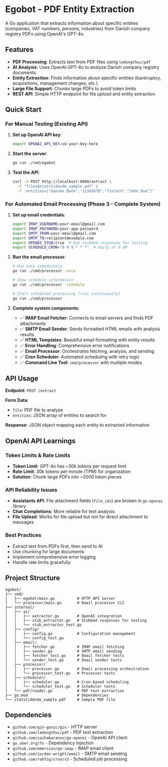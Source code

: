 # Egobot - PDF Entity Extraction

A Go application that extracts information about specific entities (companies, VAT numbers, persons, industries) from Danish company registry PDFs using OpenAI's GPT-4o.

## Features

- **PDF Processing**: Extracts text from PDF files using `ledongthuc/pdf`
- **AI Analysis**: Uses OpenAI GPT-4o to analyze Danish company registry documents
- **Entity Extraction**: Finds information about specific entities (bankruptcy, acquisitions, management changes, etc.)
- **Large File Support**: Chunks large PDFs to avoid token limits
- **REST API**: Simple HTTP endpoint for file upload and entity extraction

## Quick Start

### For Manual Testing (Existing API)

1. **Set up OpenAI API key**:
   ```bash
   export OPENAI_API_KEY=sk-your-key-here
   ```

2. **Start the server**:
   ```bash
   go run ./cmd/egobot
   ```

3. **Test the API**:
   ```bash
   curl -X POST http://localhost:8080/extract \
     -F "file=@statstidende_sample.pdf" \
     -F 'entities=["Danske Bank","12345678","fintech","John Doe"]'
   ```

### For Automated Email Processing (Phase 3 - Complete System)

1. **Set up email credentials**:
   ```bash
   export IMAP_USERNAME=your-email@gmail.com
   export IMAP_PASSWORD=your-app-password
   export SMTP_FROM=your-email@gmail.com
   export SMTP_TO=recipient@example.com
   export OPENAI_STUB=true  # Use stubbed responses for testing
   export SCHEDULE_CRON="0 0 9 * * *"  # Daily at 9 AM
   ```

2. **Run the email processor**:
   ```bash
   # Run once immediately
   go run ./cmd/processor -once
   
   # Show schedule information
   go run ./cmd/processor -schedule
   
   # Start scheduled processing (runs continuously)
   go run ./cmd/processor
   ```

3. **Complete system components**:
   - ✅ **IMAP Email Fetcher**: Connects to email servers and finds PDF attachments
   - ✅ **SMTP Email Sender**: Sends formatted HTML emails with analysis results
   - ✅ **HTML Templates**: Beautiful email formatting with entity results
   - ✅ **Error Handling**: Comprehensive error notifications
   - ✅ **Email Processor**: Orchestrates fetching, analysis, and sending
   - ✅ **Cron Scheduler**: Automated scheduling with retry logic
   - ✅ **Command Line Tool**: `cmd/processor` with multiple modes

## API Usage

**Endpoint**: `POST /extract`

**Form Data**:
- `file`: PDF file to analyze
- `entities`: JSON array of entities to search for

**Response**: JSON object mapping each entity to extracted information

## OpenAI API Learnings

### Token Limits & Rate Limits
- **Token Limit**: GPT-4o has ~30k tokens per request limit
- **Rate Limit**: 30k tokens per minute (TPM) for organization
- **Solution**: Chunk large PDFs into ~2000 token pieces

### API Reliability Issues
- **Assistants API**: File attachment fields (`file_ids`) are broken in `go-openai` library
- **Chat Completions**: More reliable for text analysis
- **File Upload**: Works for file upload but not for direct attachment to messages

### Best Practices
- Extract text from PDFs first, then send to AI
- Use chunking for large documents
- Implement comprehensive error logging
- Handle rate limits gracefully

## Project Structure

```
egobot/
├── cmd/
│   ├── egobot/main.go          # HTTP API server
│   └── processor/main.go       # Email processor CLI
├── internal/
│   ├── ai/
│   │   ├── extractor.go        # OpenAI integration
│   │   ├── stub_extractor.go   # Stubbed responses for testing
│   │   └── stub_extractor_test.go
│   ├── config/
│   │   ├── config.go           # Configuration management
│   │   └── config_test.go
│   ├── email/
│   │   ├── fetcher.go          # IMAP email fetching
│   │   ├── sender.go           # SMTP email sending
│   │   ├── fetcher_test.go     # Email fetcher tests
│   │   └── sender_test.go      # Email sender tests
│   ├── processor/
│   │   ├── processor.go        # Email processing orchestration
│   │   └── processor_test.go   # Processor tests
│   ├── scheduler/
│   │   ├── scheduler.go        # Cron-based scheduling
│   │   └── scheduler_test.go   # Scheduler tests
│   └── pdf/reader.go           # PDF text extraction
├── go.mod                      # Dependencies
└── statstidende_sample.pdf     # Sample PDF file
```

## Dependencies

- `github.com/gin-gonic/gin` - HTTP server
- `github.com/ledongthuc/pdf` - PDF text extraction
- `github.com/sashabaranov/go-openai` - OpenAI API client
- `go.uber.org/fx` - Dependency injection
- `github.com/emersion/go-imap` - IMAP email client
- `github.com/jordan-wright/email` - SMTP email sending
- `github.com/robfig/cron/v3` - Scheduled job processing 